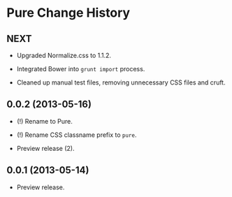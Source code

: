 Pure Change History
===================

NEXT
----

* Upgraded Normalize.css to 1.1.2.

* Integrated Bower into `grunt import` process.

* Cleaned up manual test files, removing unnecessary CSS files and cruft.


0.0.2 (2013-05-16)
------------------

* (!) Rename to Pure.

* (!) Rename CSS classname prefix to `pure`.

* Preview release (2).


0.0.1 (2013-05-14)
------------------

* Preview release.
